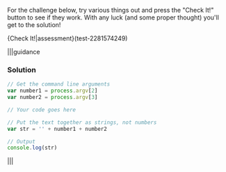 For the challenge below, try various things out and press the "Check It!" button to see if they work. With any luck (and some proper thought) you'll get to the solution!

{Check It!|assessment}(test-2281574249)

|||guidance
### Solution
```javascript
// Get the command line arguments
var number1 = process.argv[2]
var number2 = process.argv[3]

// Your code goes here

// Put the text together as strings, not numbers
var str = '' + number1 + number2

// Output
console.log(str)
```
|||